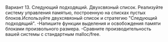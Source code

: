 Вариант 13. Следующий подходящий. Двухсвязный список.
Реализуйте систему управления памятью, построенную на списках пустых блоков.Используйте двухсявязный список и стратегию "Следующий подходящий".
-Напишите функции выделения и освобождения памяти блоками произвольного размера.
-Сравните производительность вашей системы с стандартным malloc/free.